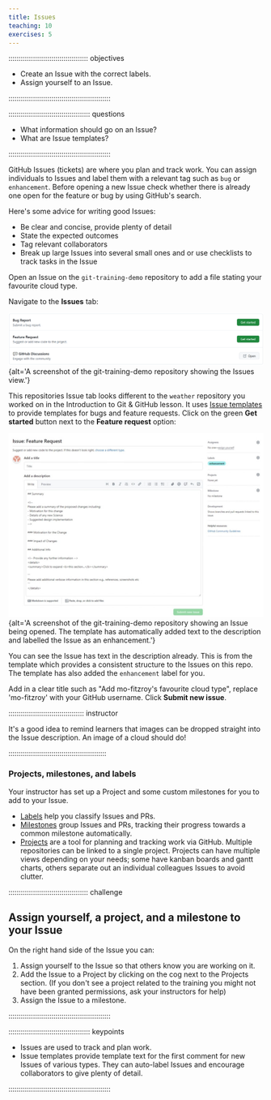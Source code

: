 ```yaml
---
title: Issues
teaching: 10
exercises: 5
---
```


::::::::::::::::::::::::::::::::::::::: objectives

- Create an Issue with the correct labels.
- Assign yourself to an Issue.

::::::::::::::::::::::::::::::::::::::::::::::::::

:::::::::::::::::::::::::::::::::::::::: questions

- What information should go on an Issue?
- What are Issue templates?

::::::::::::::::::::::::::::::::::::::::::::::::::

GitHub Issues (tickets) are where you plan and track work.
You can assign individuals to Issues and label them with a
relevant tag such as `bug` or `enhancement`.
Before opening a new Issue check whether there is already
one open for the feature or bug by using GitHub's search.

Here's some advice for writing good Issues:

- Be clear and concise, provide plenty of detail
- State the expected outcomes
- Tag relevant collaborators
- Break up large Issues into several small ones and or
  use checklists to track tasks in the Issue

Open an Issue on the `git-training-demo` repository 
to add a file stating your favourite cloud type.

Navigate to the **Issues** tab:

![](fig/github-fork-issue-open.png){alt='A screenshot of the git-training-demo repository showing the Issues view.'}

This repositories Issue tab looks different to the `weather`
repository you worked on in the Introduction to Git & GitHub lesson.
It uses [Issue templates](https://docs.github.com/en/communities/using-templates-to-encourage-useful-issues-and-pull-requests/configuring-issue-templates-for-your-repository)
to provide templates for bugs and feature requests.
Click on the green **Get started** button next to the
**Feature request** option:

![](fig/github-fork-issue-1.jpeg){alt='A screenshot of the git-training-demo repository showing an Issue being opened. The template has automatically added text to the description and labelled the Issue as an enhancement.'}

You can see the Issue has text in the description already.
This is from the template which provides a consistent
structure to the Issues on this repo.
The template has also added the `enhancement` label for you.

Add in a clear title such as
"Add mo-fitzroy's favourite cloud type",
replace 'mo-fitzroy' with your GitHub username.
Click **Submit new issue**.

::::::::::::::::::::::::::::::::::::: instructor

It's a good idea to remind learners that
images can be dropped straight into the
Issue description.
An image of a cloud should do!

::::::::::::::::::::::::::::::::::::::::::::::::

### Projects, milestones, and labels

Your instructor has set up a Project and some custom milestones
for you to add to your Issue.

- [Labels](https://docs.github.com/en/issues/using-labels-and-milestones-to-track-work/managing-labels)
  help you classify Issues and PRs.
- [Milestones](https://docs.github.com/en/issues/using-labels-and-milestones-to-track-work/about-milestones)
  group Issues and PRs, tracking their progress towards a common milestone automatically.
- [Projects](https://docs.github.com/en/issues/planning-and-tracking-with-projects/learning-about-projects/about-projects)
  are a tool for planning and tracking work via GitHub.
  Multiple repositories can be linked to a single project.
  Projects can have multiple views depending on your needs;
  some have kanban boards and gantt charts, others separate out
  an individual colleagues Issues to avoid clutter.

:::::::::::::::::::::::::::::::::::::::  challenge

## Assign yourself, a project, and a milestone to your Issue

On the right hand side of the Issue you can:

1. Assign yourself to the Issue so that others know
you are working on it.
2. Add the Issue to a Project by clicking on the cog
next to the Projects section. (If you don't see a project
related to the training you might not have been granted permissions, 
ask your instructors for help)
3. Assign the Issue to a milestone.

::::::::::::::::::::::::::::::::::::::::::::::::::

:::::::::::::::::::::::::::::::::::::::: keypoints

- Issues are used to track and plan work.
- Issue templates provide template text
  for the first comment for new Issues of various types.
  They can auto-label Issues and encourage collaborators
  to give plenty of detail.

::::::::::::::::::::::::::::::::::::::::::::::::::
